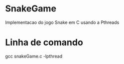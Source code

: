 # SnakeGame
Implementacao do jogo Snake em C usando a Pthreads

# Linha de comando

gcc snakeGame.c -lpthread
